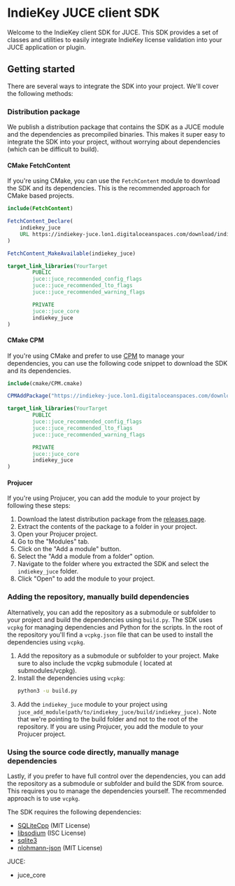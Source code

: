 # IndieKey JUCE client SDK

Welcome to the IndieKey client SDK for JUCE. This SDK provides a set of classes and utilities to easily integrate
IndieKey license validation into your JUCE application or plugin.

## Getting started

There are several ways to integrate the SDK into your project. We'll cover the following methods:

### Distribution package

We publish a distribution package that contains the SDK as a JUCE module and the dependencies as precompiled binaries.
This makes it super easy to integrate the SDK into your project, without worrying about dependencies (which can be
difficult to build).

#### CMake FetchContent

If you're using CMake, you can use the `FetchContent` module to download the SDK and its dependencies. This is the
recommended approach for CMake based projects.

```cmake
include(FetchContent)

FetchContent_Declare(
    indiekey_juce
    URL https://indiekey-juce.lon1.digitaloceanspaces.com/download/indiekey_juce-v0.3.0-dist.zip
)

FetchContent_MakeAvailable(indiekey_juce)

target_link_libraries(YourTarget
        PUBLIC
        juce::juce_recommended_config_flags
        juce::juce_recommended_lto_flags
        juce::juce_recommended_warning_flags

        PRIVATE
        juce::juce_core
        indiekey_juce
)
```

#### CMake CPM

If you're using CMake and prefer to use [CPM](https://github.com/cpm-cmake/CPM.cmake) to manage your dependencies, you can use the following code snippet to download the SDK and its dependencies.

```cmake
include(cmake/CPM.cmake)

CPMAddPackage("https://indiekey-juce.lon1.digitaloceanspaces.com/download/indiekey_juce-v0.3.0-dist.zip")

target_link_libraries(YourTarget
        PUBLIC
        juce::juce_recommended_config_flags
        juce::juce_recommended_lto_flags
        juce::juce_recommended_warning_flags

        PRIVATE
        juce::juce_core
        indiekey_juce
)
``` 

#### Projucer

If you're using Projucer, you can add the module to your project by following these steps:

1. Download the latest distribution package from the [releases page](#todo).
2. Extract the contents of the package to a folder in your project.
3. Open your Projucer project.
2. Go to the "Modules" tab.
3. Click on the "Add a module" button.
4. Select the "Add a module from a folder" option.
5. Navigate to the folder where you extracted the SDK and select the `indiekey_juce` folder.
6. Click "Open" to add the module to your project.

### Adding the repository, manually build dependencies

Alternatively, you can add the repository as a submodule or subfolder to your project and build the dependencies using
`build.py`. The SDK uses `vcpkg` for managing dependencies and Python for the scripts. In the root of the repository
you'll find a `vcpkg.json` file that can be used to install the dependencies using `vcpkg`. 

1. Add the repository as a submodule or subfolder to your project. Make sure to also include the vcpkg submodule (
   located at submodules/vcpkg).
2. Install the dependencies using `vcpkg`:
   ```sh
   python3 -u build.py
   ```
3. Add the `indiekey_juce` module to your project using `juce_add_module(path/to/indiekey_juce/build/indiekey_juce)`.
   Note that we're pointing to the build folder and not to the root of the repository. If you are using Projucer, you
   add the module to your Projucer project.

### Using the source code directly, manually manage dependencies

Lastly, if you prefer to have full control over the dependencies, you can add the repository as a submodule or subfolder
and build the SDK from source. This requires you to manage the dependencies yourself. The recommended approach is to use
`vcpkg`.

The SDK requires the following dependencies:

- [SQLiteCpp](https://github.com/SRombauts/SQLiteCpp) (MIT License)
- [libsodium](https://doc.libsodium.org/) (ISC License)
- [sqlite3](https://www.sqlite.org/index.html)
- [nlohmann-json](https://github.com/nlohmann/json) (MIT License)

JUCE:

- juce_core

